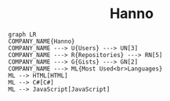<h1 align="center">Hanno</h1>

```mermaid
graph LR
COMPANY_NAME{Hanno}
COMPANY_NAME ---> U{Users} ---> UN[3]
COMPANY_NAME ---> R{Repositories} ---> RN[5]
COMPANY_NAME ---> G{Gists} ---> GN[2]
COMPANY_NAME ---> ML{Most Used<br>Languages}
ML --> HTML[HTML]
ML --> C#[C#]
ML --> JavaScript[JavaScript]
```
